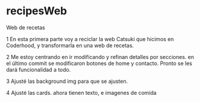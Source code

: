 # recipesWeb
Web de recetas

1 En esta primera parte voy a reciclar la web Catsuki que hicimos en Coderhood, y transformarla en una web de recetas.

2 Me estoy centrando en ir modificando y refinan detalles por secciones. en el último commit se modificaron botones de home y contacto. Pronto se les dará funcionalidad a todo.

3 Ajusté las background img para que se ajusten. 

4 Ajusté las cards. ahora tienen texto, e imagenes de comida
